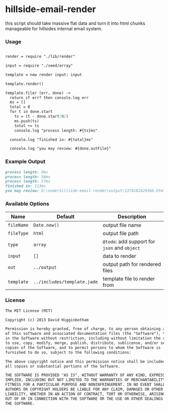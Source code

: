 # hillside-email-render
this script should take massive flat data and turn it into html chunks manageable
for hillsides internal email system.

### Usage
```md

render = require "./lib/render"

input = require "./seed/array"

template = new render input: input

template.render()

template.filer (err, done) ->
  return if err? then console.log err
  ms = []
  total = 0
  for t in done.start
    ts = (t - done.start[0])
    ms.push(ts)
    total += ts
    console.log "process length: #{ts}ms"

  console.log "finished in: #{total}ms"

  console.log "you may review: #{done.outFile}"
```

### Example Output
```md
process length: 0ms
process length: 56ms
process length: 57ms
finished in: 113ms
you may review: D:\node\hillside-email-render\output\1374182429360.html
```

### Available Options
Name | Default | Description
--- | --- | ---
`fileName` | `Date.now()` | output file name
`fileType` | `html` | output file path
`type` | `array` | `@todo`: add support for `json` and `object`
`input` | `[]` | data to render
`out` | `../output` | output path for rendered files
`template` | `../includes/template.jade` | template file to render from

### License
```md
The MIT License (MIT)

Copyright (c) 2013 David Higginbotham 

Permission is hereby granted, free of charge, to any person obtaining a copy
of this software and associated documentation files (the "Software"), to deal
in the Software without restriction, including without limitation the rights
to use, copy, modify, merge, publish, distribute, sublicense, and/or sell
copies of the Software, and to permit persons to whom the Software is
furnished to do so, subject to the following conditions:

The above copyright notice and this permission notice shall be included in
all copies or substantial portions of the Software.

THE SOFTWARE IS PROVIDED "AS IS", WITHOUT WARRANTY OF ANY KIND, EXPRESS OR
IMPLIED, INCLUDING BUT NOT LIMITED TO THE WARRANTIES OF MERCHANTABILITY,
FITNESS FOR A PARTICULAR PURPOSE AND NONINFRINGEMENT. IN NO EVENT SHALL THE
AUTHORS OR COPYRIGHT HOLDERS BE LIABLE FOR ANY CLAIM, DAMAGES OR OTHER
LIABILITY, WHETHER IN AN ACTION OF CONTRACT, TORT OR OTHERWISE, ARISING FROM,
OUT OF OR IN CONNECTION WITH THE SOFTWARE OR THE USE OR OTHER DEALINGS IN
THE SOFTWARE.
```
